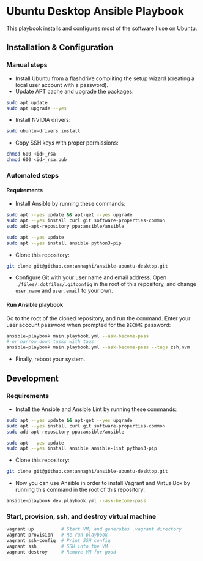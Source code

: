 # Ubuntu Desktop Ansible Playbook

This playbook installs and configures most of the software I use on Ubuntu.

## Installation & Configuration

### Manual steps

- Install Ubuntu from a flashdrive compliting the setup wizard (creating a local user account with a password).
- Update APT cache and upgrade the packages:

```sh
sudo apt update
sudo apt upgrade --yes
```

- Install NVIDIA drivers:

```sh
sudo ubuntu-drivers install
```

- Copy SSH keys with proper permissions:

```sh
chmod 600 <id>_rsa
chmod 600 <id>_rsa.pub
```

### Automated steps

#### Requirements

- Install Ansible by running these commands:

```sh
sudo apt --yes update && apt-get --yes upgrade
sudo apt --yes install curl git software-properties-common
sudo add-apt-repository ppa:ansible/ansible

sudo apt --yes update
sudo apt --yes install ansible python3-pip
```

- Clone this repository:

```sh
git clone git@github.com:annaghi/ansible-ubuntu-desktop.git
```

- Configure Git with your user name and email address.
Open `./files/.dotfiles/.gitconfig` in the root of this repository,
and change `user.name` and `user.email` to your own.

#### Run Ansible playbook

Go to the root of the cloned repository, and run the command. Enter your user account password when prompted for the `BECOME` password:

```sh
ansible-playbook main.playbook.yml --ask-become-pass
# or narrow down tasks with tags:
ansible-playbook main.playbook.yml --ask-become-pass --tags zsh,nvm
```

- Finally, reboot your system.

## Development

### Requirements

- Install the Ansible and Ansible Lint by running these commands:

```sh
sudo apt --yes update && apt-get --yes upgrade
sudo apt --yes install curl git software-properties-common
sudo add-apt-repository ppa:ansible/ansible

sudo apt --yes update
sudo apt --yes install ansible ansible-lint python3-pip
```

- Clone this repository:

```sh
git clone git@github.com:annaghi/ansible-ubuntu-desktop.git
```

- Now you can use Ansible in order to install Vagrant and VirtualBox by running this command in the root of this repository:

```sh
ansible-playbook dev.playbook.yml --ask-become-pass
```

### Start, provision, ssh, and destroy virtual machine

```sh
vagrant up          # Start VM, and generates .vagrant directory
vagrant provision   # Re-run playbook
vagrant ssh-config  # Print SSH config
vagrant ssh         # SSH into the VM
vagrant destroy     # Remove VM for good
```

